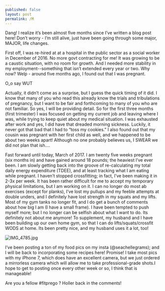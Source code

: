```yaml
---
published: false
layout: post
permalink: /M
---
```



Dang! I realize it’s been almost five months since I’ve written a blog post here! Don’t worry - I’m still alive, just have been going through some major, MAJOR, life changes. 

First off, I was re-hired at at a hospital in the public sector as a social worker in December of 2016. No more govt contracting for me! It was growing to be a caustic situation, with no room for growth. And I needed more stability in my employment--something that isn’t extended every year or two. Why now? Welp - around five months ago, I found out that I was pregnant. 

O_o say WUT

Actually, it didn’t come as a surprise, but I guess the quick timing of it did. I know that many of you who read this already know the trials and tribulations of pregnancy, but I want to be fair and forthcoming to many of you who are not familiar. So yes, I will be providing detail. So for the first three months (first trimester) I was focused on getting my current job and leaving where I was, while trying to keep quiet about my medical situation. I was exhausted after work and yes, I did have that dreaded morning sickness. Luckily, it never got that bad that I had to “toss my cookies.” I also found out that my cousin was pregnant with her first child as well, and we happened to be about two weeks apart! Although no one probably believes us, I SWEAR we did not plan that ish….

Fast forward until today, March of 2017. I am twenty five weeks pregnant (six months in) and have gained around 18 pounds; the heaviest I’ve ever been. I am slowly getting back into the groove of re-calculating my total daily energy expenditure (TDEE), and at least tracking what I am eating while pregnant. I haven’t stopped crossfitting; in fact, I’ve been making it in 2-3x per week. It has been rather difficult for me to accept my temporary physical limitations, but I am working on it. I can no longer do most ab exercises (except for planks), I’ve lost my pullups and my feeble attempts at double unders, and I definitely have lost strength in my squats and my lifts. Most of my gym tanks no longer fit, and I do get a bunch of comments about how big I am 
(I have a small frame). I have been tempted to push myself more; but I no longer can be selfish about what I want to do. Its definitely not about me anymore! To supplement, my husband and I have been building up our own home gym, so that I can do lifts/squats/crossfit WODS at home. Its been pretty nice, and my husband uses it a lot, too!

![IMG_4785.jpg]({{site.baseurl}}/_posts/IMG_4785.jpg)


I’ve been posting a ton of my food pics on my insta (@seachellegrams); and I will be back to incorporating some recipes here! Promise! I take most pics with my iPhone 7, which does have an excellent camera, but we just ordered a mirrorless camera which will allow me to take professional-grade shots.I hope to get to posting once every other week or so, I think that is manageable! 

Are you a fellow #fitprego ? Holler back in the comments!
